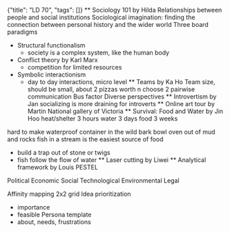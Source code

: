 {"title": "LD 70", "tags": []}
** Sociology 101 by Hilda
Relationships between people and social institutions
Sociological imagination: finding the connection between personal history and the wider world
Three board paradigms
* Structural functionalism
  * society is a complex system, like the human body
* Conflict theory by Karl Marx
  * competition for limited resources
* Symbolic interactionism
  * day to day interactions, micro level
** Teams by Ka Ho
Team size, should be small, about 2 pizzas worth
n choose 2 pairwise communication
Bus factor
Diverse perspectives
** Introvertism by Jan
socializing is more draining for introverts
** Online art tour by Martin
National gallery of Victoria
** Survival: Food and Water by Jin Hoo
heat/shelter 3 hours
water 3 days
food 3 weeks

hard to make waterproof container in the wild
bark bowl
oven out of mud and rocks
fish in a stream is the easiest source of food
* build a trap out of stone or twigs
* fish follow the flow of water
** Laser cutting by Liwei
** Analytical framework by Louis
PESTEL

Political
Economic
Social
Technological
Environmental
Legal

Affinity mapping
2x2 grid
Idea prioritization
* importance
* feasible
Persona template
* about, needs, frustrations

